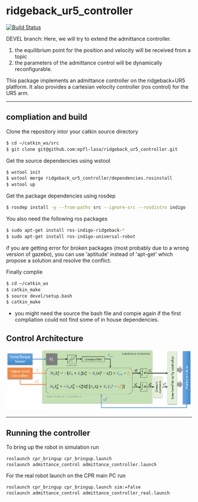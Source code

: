 # ridgeback_ur5_controller
[![Build Status](https://travis-ci.com/epfl-lasa/ridgeback_ur5_controller.svg?token=m4ujgeX7fDuuc9CGktAM&branch=master)](https://travis-ci.com/epfl-lasa/ridgeback_ur5_controller)

DEVEL branch: Here, we will try to extend the admittance controller.
1) the equilibrium point for the position and velocity will be received from a topic
2) the parameters of the admittance control will be dynamically reconfigurable.




This package implements an admittance controller on the ridgeback+UR5 platform. It also provides a cartesian velocity controller (ros control) for the UR5 arm. 

---

## compliation and build

Clone the repository intor your catkin source directory
```bash
$ cd ~/catkin_ws/src
$ git clone git@github.com:epfl-lasa/ridgeback_ur5_controller.git
```

Get the source dependencies using wstool
```bash
$ wstool init
$ wstool merge ridgeback_ur5_controller/dependencies.rosinstall
$ wstool up
```
Get the package dependencies using rosdep
```bash
$ rosdep install -y --from-paths src --ignore-src --rosdistro indigo
```
You also need the following ros packages
```bash
$ sudo apt-get install ros-indigo-ridgeback-*
$ sudo apt-get install ros-indigo-universal-robot
```
if you are getting error for broken packages (most probably due to a wrong version of gazebo), you can use 'aptitude' instead of 'apt-get' which propose a solution and resolve the conflict. 


Finally complie
```bash
$ cd ~/catkin_ws
$ catkin_make
$ source devel/setup.bash
$ catkin_make
```
* you might need the source the bash file and compie again if the first compliation could not find some of in house dependencies.

## Control Architecture

![alt text](fig_control_schematics.png "Control architecture")




---


## Running the controller


To bring up the robot in simulation run
```
roslaunch cpr_bringup cpr_bringup.launch
roslaunch admittance_control admittance_controller.launch
```
For the real robot launch on the CPR main PC run
```
roslaunch cpr_bringup cpr_bringup.launch sim:=false
roslaunch admittance_control admittance_controller_real.launch
```

